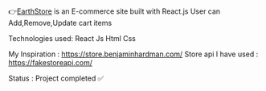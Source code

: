 👉[EarthStore](https://earthstorev1.netlify.app/) is an E-commerce site built with React.js
User can Add,Remove,Update cart items

Technologies used:
React Js
Html
Css

My Inspiration : https://store.benjaminhardman.com/
Store api I have used : https://fakestoreapi.com/

Status : Project completed ✅
